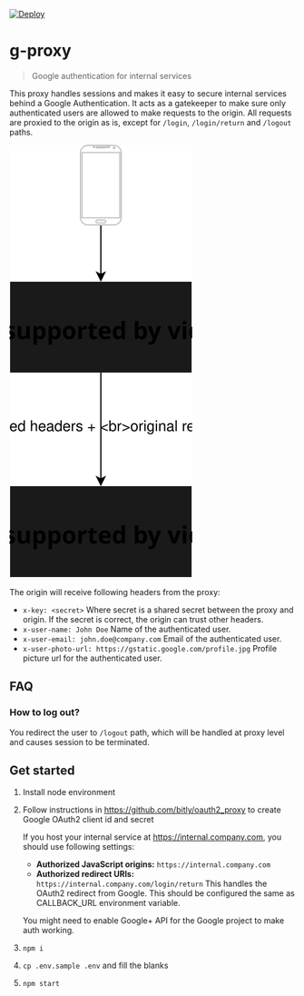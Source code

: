 [![Deploy](https://www.herokucdn.com/deploy/button.svg)](https://heroku.com/deploy?template=https://github.com/alvarcarto/g-proxy)

# g-proxy

> Google authentication for internal services

This proxy handles sessions and makes it easy to secure internal services
behind a Google Authentication. It acts as a gatekeeper to make sure only authenticated users
are allowed to make requests to the origin. All requests are proxied to the origin as is, except
for `/login`, `/login/return` and `/logout` paths.

![](docs/gproxy.svg)

The origin will receive following headers from the proxy:

* `x-key: <secret>` Where secret is a shared secret between the proxy and origin. If the secret is correct, the origin can trust other headers.
* `x-user-name: John Doe` Name of the authenticated user.
* `x-user-email: john.doe@company.com` Email of the authenticated user.
* `x-user-photo-url: https://gstatic.google.com/profile.jpg` Profile picture url for the authenticated user.


## FAQ

### How to log out?

You redirect the user to `/logout` path, which will be handled at proxy level and causes session
to be terminated.


## Get started

1. Install node environment
1. Follow instructions in https://github.com/bitly/oauth2_proxy to create Google OAuth2 client id and secret

    If you host your internal service at https://internal.company.com, you should use following settings:

    * **Authorized JavaScript origins:** `https://internal.company.com`
    * **Authorized redirect URIs:** `https://internal.company.com/login/return` This handles the OAuth2 redirect from Google. This should be configured the same as CALLBACK_URL environment variable.

    You might need to enable Google+ API for the Google project to make auth working.


1. `npm i`
1. `cp .env.sample .env` and fill the blanks
1. `npm start`
